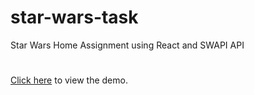 # star-wars-task
Star Wars Home Assignment using React and SWAPI API
#
[Click here](http://www.rinavolo.com/star-wars-task/) to view the demo.